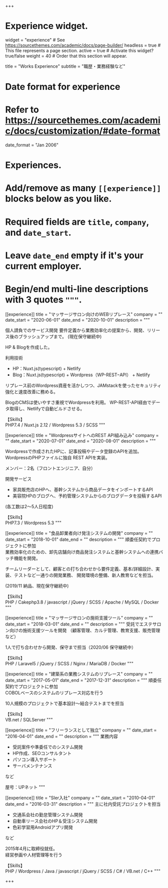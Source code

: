 +++
# Experience widget.
widget = "experience"  # See https://sourcethemes.com/academic/docs/page-builder/
headless = true  # This file represents a page section.
active = true  # Activate this widget? true/false
weight = 40  # Order that this section will appear.

title = "Works Experience"
subtitle = "職歴・業務経験など"

# Date format for experience
#   Refer to https://sourcethemes.com/academic/docs/customization/#date-format
date_format = "Jan 2006"

# Experiences.
#   Add/remove as many `[[experience]]` blocks below as you like.
#   Required fields are `title`, `company`, and `date_start`.
#   Leave `date_end` empty if it's your current employer.
#   Begin/end multi-line descriptions with 3 quotes `"""`.

[[experience]]
  title = "マッサージサロン向けのWEBリプレース"
  company = ""
  date_start = "2020-06-01"
  date_end = "2020-10-01"
  description = """

個人請負でのサービス開発
要件定義から業務効率化の提案から、開発、リリース後のブラッシュアップまで。
(現在保守継続中)

HP & Blogを作成した。

利用技術  
- HP：Nuxt.js(typescript) + Netlify  
- Blog：Nuxt.js(typescript) + Wordpress（WP-REST−API） + Netlify

リプレース前のWordpress資産を活かしつつ、JAMstackを使ったセキュリティ強化と速度改善に務める。  

BlogのCMSは使いやすさ重視でWordpressを利用。
WP-REST-API経由でデータ取得し、Netlifyで自動ビルドさせる。



【Skills】  
PHP7.4 / Nuxt.js 2.12 / Wordpress 5.3 / SCSS
  """

[[experience]]
  title = "WordpressサイトへのREST API組み込み"
  company = ""
  date_start = "2020-07-01"
  date_end = "2020-08-01"
  description = """

Wordpressで作成されたHPに、記事投稿やデータ登録のAPIを追加。  
WordpressのPHPファイルに独自 REST APIを実装。

メンバー：2名（フロントエンジニア、自分）

開発サービス
- 家具販売店のHPへ、基幹システムから商品データをインポートするAPI
- 美容院HPのブログへ、予約管理システムからのブログデータを投稿するAPI

(各工数は2～5人日程度)

【Skills】  
PHP7.3 / Wordpress 5.3 
  """

[[experience]]
  title = "食品卸業者向け発注システムの開発"
  company = ""
  date_start = "2018-10-01"
  date_end = ""
  description = """
順委任契約でプロジェクトに参加  
業務効率化のための、卸先店舗向け商品発注システムと基幹システムへの連携バッチ機能を開発。

チームリーダーとして、顧客との打ち合わせから要件定義、基本/詳細設計、実装、テストなど一通りの開発業務、
開発環境の整備、新人教育などを担当。

(2019/11 納品、現在保守継続中)


【Skills】  
PHP / Cakephp3.8 / javascript / jQuery / SCSS / Apache / MySQL / Docker 
  """

[[experience]]
  title = "マッサージサロンの施術支援ツール"
  company = ""
  date_start = "2018-03-01"
  date_end = ""
  description = """
受託でエステサロン向けの施術支援ツールを開発
（顧客管理、カルテ管理、教育支援、販売管理など）  

1人で打ち合わせから開発、保守まで担当（2020/06 保守継続中）

【Skills】  
PHP / Laravel5 / jQuery / SCSS / Nginx / MariaDB / Docker 
  """

[[experience]]
  title = "建築系の業務システムのリプレース"
  company = ""
  date_start = "2017-05-01"
  date_end = "2017-12-31"
  description = """
順委任契約でプロジェクトに参加  
COBOLベースのシステムのリプレース対応を行う

10人規模のプロジェクトで基本設計〜結合テストまでを担当

【Skills】  
VB.net / SQLServer 
  """

[[experience]]
  title = "フリーランスとして独立"
  company = ""
  date_start = "2016-04-01"
  date_end = ""
  description = """
  業務内容
  
- 受託案件や準委任でのシステム開発
- HP作成、SEOコンサルタント
- パソコン導入サポート
- サーバメンテナンス

など

屋号：UPネット
  """

[[experience]]
  title = "SIer入社"
  company = ""
  date_start = "2010-04-01"
  date_end = "2016-03-31"
  description = """
  主に社内受託プロジェクトを担当
  
- 交通系会社の勤怠管理システム開発
- 自動車リース会社のHP＆受注システム開発
- 色彩学習用Androidアプリ開発

など

2015年4月に取締役就任。  
経営参画や人材管理等を行う

【Skills】  
PHP / Wordpress / Java / javascript / jQuery / SCSS / C# / VB.net / C++
  """

+++
